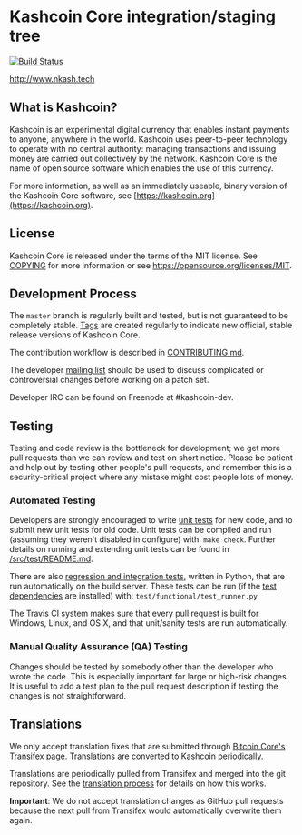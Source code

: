 Kashcoin Core integration/staging tree
=====================================

[![Build Status](https://travis-ci.org/kashcoin-project/kashcoin.svg?branch=master)](https://travis-ci.org/kashcoin-project/kashcoin)

http://www.nkash.tech

What is Kashcoin?
----------------

Kashcoin is an experimental digital currency that enables instant payments to
anyone, anywhere in the world. Kashcoin uses peer-to-peer technology to operate
with no central authority: managing transactions and issuing money are carried
out collectively by the network. Kashcoin Core is the name of open source
software which enables the use of this currency.

For more information, as well as an immediately useable, binary version of
the Kashcoin Core software, see [https://kashcoin.org](https://kashcoin.org).

License
-------

Kashcoin Core is released under the terms of the MIT license. See [COPYING](COPYING) for more
information or see https://opensource.org/licenses/MIT.

Development Process
-------------------

The `master` branch is regularly built and tested, but is not guaranteed to be
completely stable. [Tags](https://github.com/kashcoin-project/kashcoin/tags) are created
regularly to indicate new official, stable release versions of Kashcoin Core.

The contribution workflow is described in [CONTRIBUTING.md](CONTRIBUTING.md).

The developer [mailing list](https://groups.google.com/forum/#!forum/kashcoin-dev)
should be used to discuss complicated or controversial changes before working
on a patch set.

Developer IRC can be found on Freenode at #kashcoin-dev.

Testing
-------

Testing and code review is the bottleneck for development; we get more pull
requests than we can review and test on short notice. Please be patient and help out by testing
other people's pull requests, and remember this is a security-critical project where any mistake might cost people
lots of money.

### Automated Testing

Developers are strongly encouraged to write [unit tests](src/test/README.md) for new code, and to
submit new unit tests for old code. Unit tests can be compiled and run
(assuming they weren't disabled in configure) with: `make check`. Further details on running
and extending unit tests can be found in [/src/test/README.md](/src/test/README.md).

There are also [regression and integration tests](/test), written
in Python, that are run automatically on the build server.
These tests can be run (if the [test dependencies](/test) are installed) with: `test/functional/test_runner.py`

The Travis CI system makes sure that every pull request is built for Windows, Linux, and OS X, and that unit/sanity tests are run automatically.

### Manual Quality Assurance (QA) Testing

Changes should be tested by somebody other than the developer who wrote the
code. This is especially important for large or high-risk changes. It is useful
to add a test plan to the pull request description if testing the changes is
not straightforward.

Translations
------------

We only accept translation fixes that are submitted through [Bitcoin Core's Transifex page](https://www.transifex.com/projects/p/bitcoin/).
Translations are converted to Kashcoin periodically.

Translations are periodically pulled from Transifex and merged into the git repository. See the
[translation process](doc/translation_process.md) for details on how this works.

**Important**: We do not accept translation changes as GitHub pull requests because the next
pull from Transifex would automatically overwrite them again.
